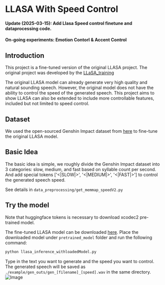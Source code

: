 # LLASA With Speed Control

#### Update (2025-03-15): Add Llasa Speed control finetune and dataprocessing code.

#### On-going experiments: Emotion Contorl & Accent Control

## Introduction
This project is a fine-tuned version of the original LLASA project. The original project was developed by the [LLaSA_training](https://github.com/zhenye234/LLaSA_training) 

The original LLASA model can already generate very high quality and natural sounding speech. However, the original model does not have the ability to control the speed of the generated speech. This project aims to show LLASA can also be extended to include more controllable features, included but not limited to speed control.

## Dataset
We used the open-sourced Genshin Impact dataset from [here](https://pan.ai-hobbyist.com/Genshin%20Datasets/%E8%8B%B1%E8%AF%AD%20-%20English) to fine-tune the original LLASA model.

## Basic Idea
The basic idea is simple, we roughly divide the Genshin Impact dataset into 3 categories: slow, medium, and fast based on syllable count per second. And add special tokens ['<|SLOW|>', '<|MEDIUM|>', '<|FAST|>'] to control the generated speech speed.  

See details in `data_preprocessing/get_memmap_speedV2.py`

## Try the model
Note that huggingface tokens is necessary to download xcodec2 pre-trained model. 

The fine-tuned LLASA model can be downloaded [here](https://drive.google.com/drive/folders/13BTLFwp8ua96-y_eehHJ1eoUFXP1Tfoq?usp=sharing).
Place the downloaded model under `pretrained_model` folder and run the following command:
```bash
python llasa_inference_withloadedModel.py
```
Type in the text you want to generate and the speed you want to control. The generated speech will be saved as `./example/gen_outs/gen_[filename]_[speed].wav` in the same directory. 
![Image](https://github.com/user-attachments/assets/dcaa8230-c5c8-4350-88e5-58daacefe299)




